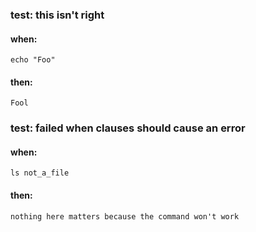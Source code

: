 ### test: this isn't right
#### when:
	echo "Foo"

#### then:
	Fool

### test: failed when clauses should cause an error
#### when:
	ls not_a_file

#### then:
	nothing here matters because the command won't work
